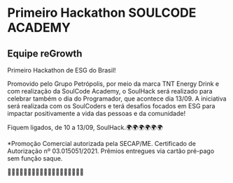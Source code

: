 # Primeiro Hackathon SOULCODE ACADEMY
## Equipe reGrowth

Primeiro Hackathon de ESG do Brasil! 

Promovido pelo Grupo Petrópolis, por meio da marca TNT Energy Drink e com realização da SoulCode Academy, o SoulHack será realizado para celebrar também o dia do Programador, que acontece dia 13/09. A iniciativa será realizada com os SoulCoders e terá desafios focados em ESG para impactar positivamente a vida das pessoas e da comunidade! 

Fiquem ligados, de 10 a 13/09, SoulHack.🌍🌍🌍🌍🌍🌍

*Promoção Comercial autorizada pela SECAP/ME. Certificado de Autorização nº 03.015051/2021. Prêmios entregues via cartão pré-pago sem função saque.

🚀🚀🚀🚀🚀🚀🚀🚀🚀🚀🚀🤗🤗🤗🤗🤗🤗🤗🤗

